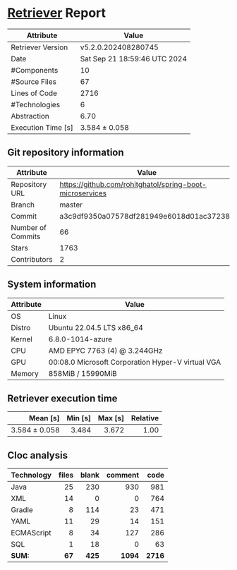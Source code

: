 # [Retriever](https://github.com/PalladioSimulator/Palladio-ReverseEngineering-Retriever) Report
| Attribute          | Value |
| ------------------ | ----- |
| Retriever Version  | v5.2.0.202408280745 |
| Date               | Sat Sep 21 18:59:46 UTC 2024 |
| #Components        | 10 |
| #Source Files      | 67 |
| Lines of Code      | 2716 |
| #Technologies      | 6 |
| Abstraction        | 6.70 |
| Execution Time [s] | 3.584 ± 0.058  |

## Git repository information
|      Attribute    | Value |
| ----------------- | ----- |
| Repository URL    | https://github.com/rohitghatol/spring-boot-microservices |
| Branch            | master |
| Commit            | a3c9df9350a07578df281949e6018d01ac37238e |
| Number of Commits | 66 |
| Stars             | 1763 |
| Contributors      | 2 |


## System information
| Attribute | Value |
| --------- | ----- |
| OS | Linux  |
| Distro | Ubuntu 22.04.5 LTS x86_64  |
| Kernel | 6.8.0-1014-azure  |
| CPU | AMD EPYC 7763 (4) @ 3.244GHz  |
| GPU | 00:08.0 Microsoft Corporation Hyper-V virtual VGA  |
| Memory | 858MiB / 15990MiB  |

## Retriever execution time
| Mean [s] | Min [s] | Max [s] | Relative |
|---:|---:|---:|---:|
| 3.584 ± 0.058 | 3.484 | 3.672 | 1.00 |

## Cloc analysis

<!-- github.com/AlDanial/cloc v 1.90  T=0.28 s (327.6 files/s, 18671.5 lines/s) -->

|Technology|files|blank|comment|code|
|:-------|-------:|-------:|-------:|-------:|
|Java|25|230|930|981|
|XML|14|0|0|764|
|Gradle|8|114|23|471|
|YAML|11|29|14|151|
|ECMAScript|8|34|127|286|
|SQL|1|18|0|63|
|**SUM:**|**67**|**425**|**1094**|**2716**|
